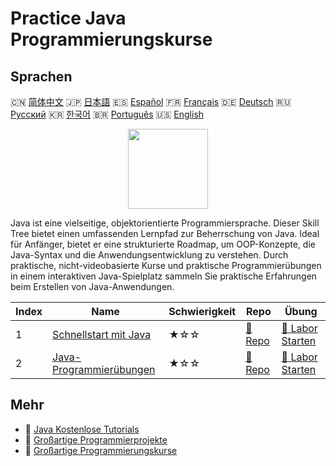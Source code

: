 # Practice Java Programmierungskurse

## Sprachen

🇨🇳 [简体中文](README_zh.md) 🇯🇵 [日本語](README_ja.md) 🇪🇸 [Español](README_es.md) 🇫🇷 [Français](README_fr.md) 🇩🇪 [Deutsch](README_de.md) 🇷🇺 [Русский](README_ru.md) 🇰🇷 [한국어](README_ko.md) 🇧🇷 [Português](README_pt.md) 🇺🇸 [English](README.md) 

<div align="center">
<img width="128px" src="https://file.labex.io/path/vBtgM8cNsQFn.png">
</div>

Java ist eine vielseitige, objektorientierte Programmiersprache. Dieser Skill Tree bietet einen umfassenden Lernpfad zur Beherrschung von Java. Ideal für Anfänger, bietet er eine strukturierte Roadmap, um OOP-Konzepte, die Java-Syntax und die Anwendungsentwicklung zu verstehen. Durch praktische, nicht-videobasierte Kurse und praktische Programmierübungen in einem interaktiven Java-Spielplatz sammeln Sie praktische Erfahrungen beim Erstellen von Java-Anwendungen.

|   Index | Name                                                                       | Schwierigkeit   | Repo                                                           | Übung                                                                 |
|---------|----------------------------------------------------------------------------|-----------------|----------------------------------------------------------------|-----------------------------------------------------------------------|
|       1 | [Schnellstart mit Java](https://labex.io/de/courses/quick-start-with-java) | ★☆☆             | [🔗 Repo](https://github.com/labex-labs/quick-start-with-java) | [🚀 Labor Starten](https://labex.io/de/courses/quick-start-with-java) |
|       2 | [Java-Programmierübungen](https://labex.io/de/courses/java-exercises)      | ★☆☆             | [🔗 Repo](https://github.com/labex-labs/java-exercises)        | [🚀 Labor Starten](https://labex.io/de/courses/java-exercises)        |

## Mehr

- 🔗 [Java Kostenlose Tutorials](https://github.com/labex-labs/java-free-tutorials)
- 🔗 [Großartige Programmierprojekte](https://github.com/labex-labs/awesome-programming-projects)
- 🔗 [Großartige Programmierungskurse](https://github.com/labex-labs/awesome-programming-courses)

